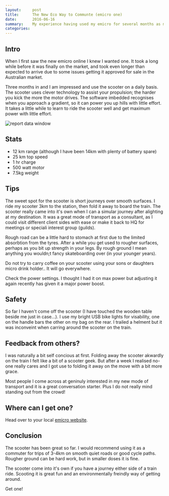 ```yaml
---
layout:     post
title:      The New Eco Way to Communte (emicro one)
date:       2016-06-16
summary:    My experience having used my emicro for several months as my daily drive to the station
categories: 
---
```


## Intro

When I first saw the new emicro online I knew I wanted one. It took a long while before it was finally on the market, and took even longer than expected to arrive due to some issues getting it approved for sale in the Australian market.

Three months in and I am impressed and use the scooter on a daily basis.  The scooter uses clever technology to assist your propulsion; the harder you kick the more the motor drives. The software imbedded recognises when you approach a gradient, so it can power you up hills with little effort. It takes a little while to learn to ride the scooter well and get maximum power with little effort.

![report data window](http://burlistic.github.io/images/emicro/my_emicro.jpg)

## Stats

- 12 km range (although I have been 14km with plenty of battery spare)
- 25 km top speed
- 1 hr charge
- 500 watt motor
- 7.5kg weight

## Tips

The sweet spot for the scooter is short journeys over smooth surfaces. I ride my scooter 3km to the station, then fold it away to board the train. The scooter really came into it's own when I can a simular journey after alighting at my destination. It was a great mode of transport as a consultant, as I could visit different client sides with ease or make it back to HQ for meetings or speciali interest group (guilds).

Rough road can be a little hard to stomach at first due to the limited absorbtion from the tyres. After a while you get used to rougher surfaces, perhaps as you bit up strength in your legs. By rough ground I mean anything you wouldn;t fancy skateboarding over (in your younger years).

Do not try to carry coffee on your scooter using your sons or daughters micro drink holder.. It will go everywhere.

Check the power settings. I thought I had it on max power but adjusting it again recently has given it a major power boost.

## Safety

So far I haven't come off the scooter (I have touched the wooden table beside me just in case...). I use my bright USB bike lights for visability, one on the handle bars the other on my bag on the rear. I trailed a helment but it was inconveint when carring around the scooter on the train.

## Feedback from others?

I was naturally a bit self concious at first. Folding away the scooter akwardly on the train I felt like a bit of a scooter geek. But after a week I realised no-one really cares and I got use to folding it away on the move with a bit more grace.

Most people I come across at geninuly interested in my new mode of transport and it is a great conversation starter. Plus I do not really mind standing out from the crowd!

## Where can I get one?

Head over to your local [emicro website](https://www.microscooters.com.au/emicro-one). 

## Conclusion

The scooter has been great so far. I would recommend using it as a commuter for trips of 3-4km on smooth quiet roads or good cycle paths. Rougher ground can be hard work, but in smaller doses it is fine.

The scooter come into it's own if you have a journey either side of a train ride. Scooting it is great fun and an environmentally freindly way of getting around.

Get one!